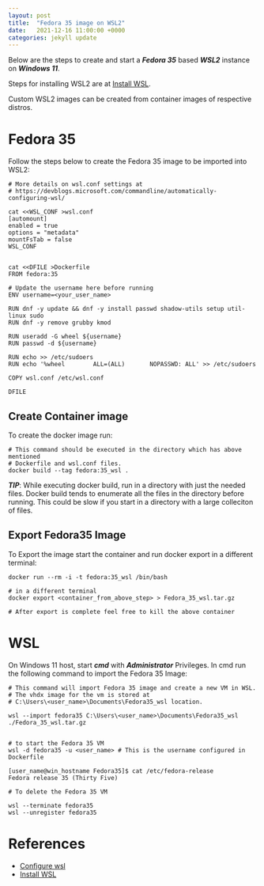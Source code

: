 ```yaml
---
layout: post
title:  "Fedora 35 image on WSL2"
date:   2021-12-16 11:00:00 +0000
categories: jekyll update
---
```

Below are the steps to create and start a ***Fedora 35*** based ***WSL2*** instance on ***Windows 11***.

Steps for installing WSL2 are at [Install WSL](https://docs.microsoft.com/en-us/windows/wsl/install).

Custom WSL2 images can be created from container images of respective distros.

# Fedora 35

Follow the steps below to create the Fedora 35 image to be imported into WSL2:

```
# More details on wsl.conf settings at
# https://devblogs.microsoft.com/commandline/automatically-configuring-wsl/

cat <<WSL_CONF >wsl.conf
[automount]
enabled = true
options = "metadata"
mountFsTab = false
WSL_CONF


cat <<DFILE >Dockerfile
FROM fedora:35

# Update the username here before running
ENV username=<your_user_name>

RUN dnf -y update && dnf -y install passwd shadow-utils setup util-linux sudo
RUN dnf -y remove grubby kmod

RUN useradd -G wheel ${username}
RUN passwd -d ${username}

RUN echo >> /etc/sudoers
RUN echo '%wheel        ALL=(ALL)       NOPASSWD: ALL' >> /etc/sudoers

COPY wsl.conf /etc/wsl.conf

DFILE
```
## Create Container image
To create the docker image run:

```
# This command should be executed in the directory which has above mentioned
# Dockerfile and wsl.conf files.
docker build --tag fedora:35_wsl .

```
***TIP***: While executing docker build, run in a directory with just the needed files. Docker build tends to enumerate all the files in the directory before running. This could be slow if you start in a directory with a large colleciton of files.


## Export Fedora35 Image
To Export the image start the container and run docker export in a different terminal:

```
docker run --rm -i -t fedora:35_wsl /bin/bash

# in a different terminal
docker export <container_from_above_step> > Fedora_35_wsl.tar.gz

# After export is complete feel free to kill the above container

```

# WSL

On Windows 11 host, start ***cmd*** with ***Administrator*** Privileges. In cmd run the following command to import the Fedora 35 Image:

```
# This command will import Fedora 35 image and create a new VM in WSL.
# The vhdx image for the vm is stored at
# C:\Users\<user_name>\Documents\Fedora35_wsl location.

wsl --import fedora35 C:\Users\<user_name>\Documents\Fedora35_wsl ./Fedora_35_wsl.tar.gz


# to start the Fedora 35 VM
wsl -d fedora35 -u <user_name> # This is the username configured in Dockerfile

[user_name@win_hostname Fedora35]$ cat /etc/fedora-release
Fedora release 35 (Thirty Five)

# To delete the Fedora 35 VM

wsl --terminate fedora35
wsl --unregister fedora35
```

# References
* [Configure wsl](https://devblogs.microsoft.com/commandline/automatically-configuring-wsl/)
* [Install WSL](https://docs.microsoft.com/en-us/windows/wsl/install)
